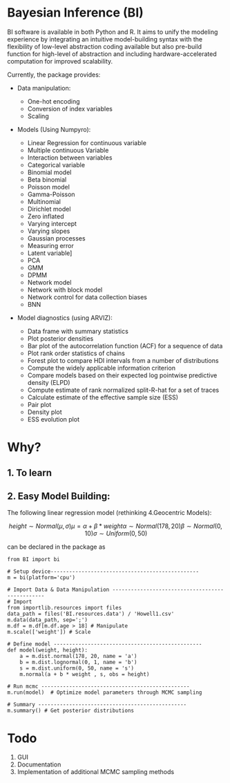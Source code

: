 # Bayesian Inference (BI) 
 BI software is available in both Python and R. It aims to unify the modeling experience by integrating an intuitive model-building syntax with the flexibility of low-level abstraction coding available but also pre-build function for high-level of abstraction and including hardware-accelerated computation for improved scalability.

Currently, the package provides:

+ Data manipulation:
    + One-hot encoding
    + Conversion of index variables
    + Scaling
      
+ Models (Using Numpyro):
  
    + Linear Regression for continuous variable
    + Multiple continuous Variable
    + Interaction between variables
    + Categorical variable
    + Binomial model
    + Beta binomial
    + Poisson model
    + Gamma-Poisson
    + Multinomial
    + Dirichlet model
    + Zero inflated
    + Varying intercept
    + Varying slopes
    + Gaussian processes
    + Measuring error
    + Latent variable]
    + PCA
    + GMM
    + DPMM
    + Network model
    + Network with block model
    + Network control for data collection biases 
    + BNN
  
+ Model diagnostics (using ARVIZ):
    + Data frame with summary statistics
    + Plot posterior densities
    + Bar plot of the autocorrelation function (ACF) for a sequence of data
    + Plot rank order statistics of chains
    + Forest plot to compare HDI intervals from a number of distributions
    + Compute the widely applicable information criterion
    + Compare models based on their expected log pointwise predictive density (ELPD)
    + Compute estimate of rank normalized split-R-hat for a set of traces
    + Calculate estimate of the effective sample size (ESS)
    + Pair plot
    + Density plot
    + ESS evolution plot
      


# Why?
## 1.  To learn

## 2.  Easy Model Building:
The following linear regression model (rethinking 4.Geocentric Models): 
```math
height∼Normal(μ,σ)

μ=α+β*weight

α∼Normal(178,20)

β∼Normal(0,10)

σ∼Uniform(0,50)
```
    
can be declared in the package as
```
from BI import bi

# Setup device------------------------------------------------
m = bi(platform='cpu')

# Import Data & Data Manipulation ------------------------------------------------
# Import
from importlib.resources import files
data_path = files('BI.resources.data') / 'Howell1.csv'
m.data(data_path, sep=';') 
m.df = m.df[m.df.age > 18] # Manipulate
m.scale(['weight']) # Scale

# Define model ------------------------------------------------
def model(weight, height):    
    a = m.dist.normal(178, 20, name = 'a') 
    b = m.dist.lognormal(0, 1, name = 'b') 
    s = m.dist.uniform(0, 50, name = 's') 
    m.normal(a + b * weight , s, obs = height) 

# Run mcmc ------------------------------------------------
m.run(model)  # Optimize model parameters through MCMC sampling

# Summary ------------------------------------------------
m.summary() # Get posterior distributions
```            

# Todo 
1. GUI 
2. Documentation
3. Implementation of additional MCMC sampling methods


